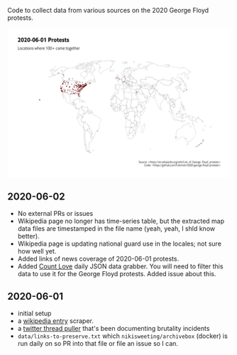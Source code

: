 Code to collect data from various sources on the 2020 George Floyd protests.

![](protests-map.png)

## 2020-06-02

- No external PRs or issues
- Wikipedia page no longer has time-series table, but the extracted map data files are timestamped in the file name (yeah, yeah, I shld know better).
- Wikipedia page is updating national guard use in the locales; not sure how well yet.
- Added links of news coverage of 2020-06-01 protests.
- Added [Count Love](https://countlove.org) daily JSON data grabber. You will need to filter this data to use it for the George Floyd protests. Added issue about this.

## 2020-06-01 

- initial setup
- a [wikipedia entry](https://en.wikipedia.org/wiki/List_of_George_Floyd_protests) scraper.
- a [twitter thread puller](https://twitter.com/greg_doucette/status/1267297607782731777) that's been documenting brutality incidents
- `data/links-to-preserve.txt` which `nikisweeting/archivebox` (docker) is run daily on so PR into that file or file an issue so I can.
